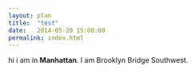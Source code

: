 ```yaml
---
layout: plan
title:  "test"
date:   2014-05-20 15:00:00
permalink: index.html
---
```


hi i am in **Manhattan**. I am Brooklyn Bridge Southwest.
